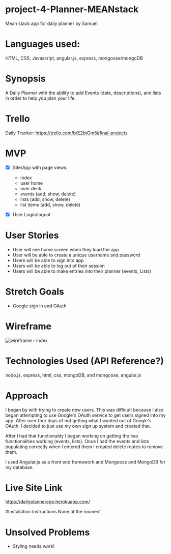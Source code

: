 # project-4-Planner-MEANstack
Mean stack app for daily planner by Samuel

# Languages used:
HTML, CSS, Javascript, angular.js, express, mongoose/mongoDB

# Synopsis
A Daily Planner with the ability to add Events (date, descriptions), and lists in order to help you plan your life.

# Trello
Daily Tracker: https://trello.com/b/E2btGm5i/final-projects

# MVP
- [x] Site/App with page views:
	- index
	- user home
	- user deck
  - events (add, show, delete)
  - lists (add, show, delete)
  - list items (add, show, delete)

- [x] User Login/logout

# User Stories
- User will see home screen when they load the app
- User will be able to create a unique username and password
- Users will be able to sign into app
- Users will be able to log out of their session
- Users will be able to make entries into their planner (events, Lists)

# Stretch Goals
- Google sign in and OAuth

# Wireframe

![wireframe - index](wireframes/wireframe_index.png)

# Technologies Used (API Reference?)
node.js, express, html, css, mongoDB, and mongoose, angular.js

# Approach
I began by with trying to create new users. This was difficult because I also began attempting to use Google's OAuth service to get users signed into my app. After over four days of not getting what I wanted out of Google's OAuth. I decided to just use my own sign up system and created that.

After I had that functionality I began working on getting the two functionalities working (events, lists). Once I had the events and lists populating correctly when I entered them I created delete routes to remove them.

I used Angular.js as a front end framework and Mongoose and MongoDB for my database.

# Live Site Link

https://dailyplannerapp.herokuapp.com/

#Installation Instructions
None at the moment

# Unsolved Problems
- Styling needs work!
